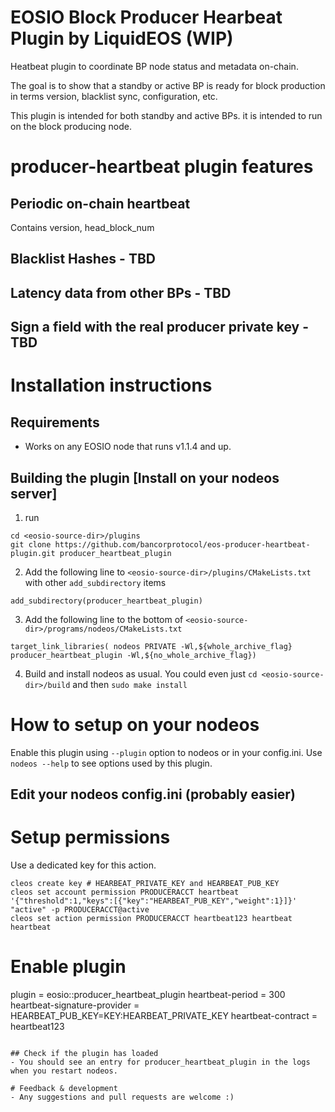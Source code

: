 # EOSIO Block Producer Hearbeat Plugin by LiquidEOS (WIP)
Heatbeat plugin to coordinate BP node status and metadata on-chain. 

The goal is to show that a standby or active BP is ready for block production in terms version, blacklist sync, configuration, etc.

This plugin is intended for both standby and active BPs. it is intended to run on the block producing node.

# producer-heartbeat plugin features
## Periodic on-chain heartbeat
Contains version, head_block_num

## Blacklist Hashes - TBD

## Latency data from other BPs - TBD

## Sign a field with the real producer private key - TBD

# Installation instructions

## Requirements
- Works on any EOSIO node that runs v1.1.4 and up.

## Building the plugin [Install on your nodeos server]
1. run
  ```
  cd <eosio-source-dir>/plugins
  git clone https://github.com/bancorprotocol/eos-producer-heartbeat-plugin.git producer_heartbeat_plugin
  ```
2. Add the following line to `<eosio-source-dir>/plugins/CMakeLists.txt` with other `add_subdirectory` items
  ```
  add_subdirectory(producer_heartbeat_plugin)
  ```

3. Add the following line to the bottom of `<eosio-source-dir>/programs/nodeos/CMakeLists.txt`
  ```
  target_link_libraries( nodeos PRIVATE -Wl,${whole_archive_flag} producer_heartbeat_plugin -Wl,${no_whole_archive_flag})
  ```
4. Build and install nodeos as usual. You could even just `cd <eosio-source-dir>/build` and then `sudo make install`

# How to setup on your nodeos

Enable this plugin using `--plugin` option to nodeos or in your config.ini. Use `nodeos --help` to see options used by this plugin.

## Edit your nodeos config.ini (probably easier)

# Setup permissions
Use a dedicated key for this action.

```
cleos create key # HEARBEAT_PRIVATE_KEY and HEARBEAT_PUB_KEY 
cleos set account permission PRODUCERACCT heartbeat '{"threshold":1,"keys":[{"key":"HEARBEAT_PUB_KEY","weight":1}]}' "active" -p PRODUCERACCT@active
cleos set action permission PRODUCERACCT heartbeat123 heartbeat heartbeat
```

# Enable plugin
plugin = eosio::producer_heartbeat_plugin
heartbeat-period = 300
heartbeat-signature-provider = HEARBEAT_PUB_KEY=KEY:HEARBEAT_PRIVATE_KEY
heartbeat-contract = heartbeat123
 ```
 
## Check if the plugin has loaded
- You should see an entry for producer_heartbeat_plugin in the logs when you restart nodeos. 

# Feedback & development
- Any suggestions and pull requests are welcome :)